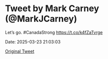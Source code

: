 # Tweet by Mark Carney (@MarkJCarney)

Let’s go. #CanadaStrong https://t.co/k4fZaTvrge

Date: 2025-03-23 21:03:03

[Original Tweet](https://x.com/MarkJCarney/status/1903915420421386482)
